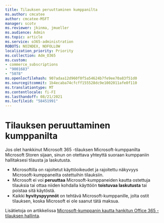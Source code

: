```yaml
---
title: Tilauksen peruuttaminen kumppanilta
ms.author: cmcatee
author: cmcatee-MSFT
manager: scotv
ms.reviewer: jkinma, jmueller
ms.audience: Admin
ms.topic: article
ms.service: o365-administration
ROBOTS: NOINDEX, NOFOLLOW
localization_priority: Priority
ms.collection: Adm_O365
ms.custom:
- commerce_subscriptions
- "9001683"
- "5078"
ms.openlocfilehash: 907adaa12d960f0f5a54624b7fe9ee70a83f51d0
ms.sourcegitcommit: 1b4ecaba74cfcff155528dc9e1002011afe0f110
ms.translationtype: MT
ms.contentlocale: fi-FI
ms.lasthandoff: 08/21/2021
ms.locfileid: "58451991"
---
```

# <a name="cancel-subscription-from-partner"></a>Tilauksen peruuttaminen kumppanilta

Jos olet hankkinut Microsoft 365 -tilauksen Microsoft-kumppanilta Microsoft Storen sijaan, sinun on otettava yhteyttä suoraan kumppaniin hallitaksesi tilausta ja laskutusta.

- Microsoftilla on rajoitetut käyttöoikeudet ja rajoitettu näkyvyys Microsoft-kumppaneilta ostettuihin tilauksiin. 
- Microsoft ei voi **peruuttaa** Microsoft-kumppaneiden kautta ostettuja tilauksia tai ottaa niiden kohdalla käyttöön **toistuvaa laskutusta** tai poistaa sitä käytöstä. 
- Kaikki **hyvityspyynnöt** on tehtävä Microsoft-kumppanille, jolta ostit tilauksen, koska Microsoft ei ole saanut tätä maksua. 

Lisätietoja on artikkelissa [Microsoft-kumppanin kautta hankitun Office 365 -tilauksen hallinta](https://support.microsoft.com/help/4230739/microsoft-account-manage-office-365-subscription-from-third-party). 
